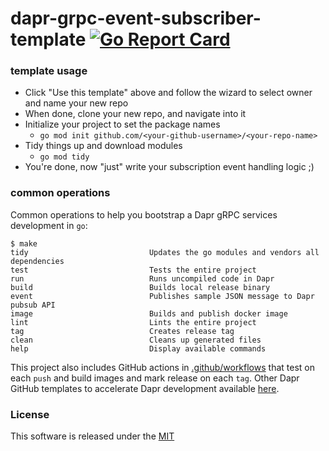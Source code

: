 # dapr-grpc-event-subscriber-template [![Go Report Card](https://goreportcard.com/badge/github.com/dapr-templates/dapr-grpc-event-subscriber-template)](https://goreportcard.com/report/github.com/dapr-templates/dapr-grpc-event-subscriber-template)

### template usage 

* Click "Use this template" above and follow the wizard to select owner and name your new repo
* When done, clone your new repo, and navigate into it
* Initialize your project to set the package names 
  * `go mod init github.com/<your-github-username>/<your-repo-name>`
* Tidy things up and download modules
  * `go mod tidy`
* You're done, now "just" write your subscription event handling logic ;)  

### common operations

Common operations to help you bootstrap a Dapr gRPC services development in `go`:

```shell
$ make
tidy                           Updates the go modules and vendors all dependencies
test                           Tests the entire project
run                            Runs uncompiled code in Dapr
build                          Builds local release binary
event                          Publishes sample JSON message to Dapr pubsub API
image                          Builds and publish docker image
lint                           Lints the entire project
tag                            Creates release tag
clean                          Cleans up generated files
help                           Display available commands
```

This project also includes GitHub actions in [.github/workflows](.github/workflows) that test on each `push` and build images and mark release on each `tag`. Other Dapr GitHub templates to accelerate Dapr development available [here](https://github.com/dapr/go-sdk/tree/master/service).

### License

This software is released under the [MIT](./LICENSE)
